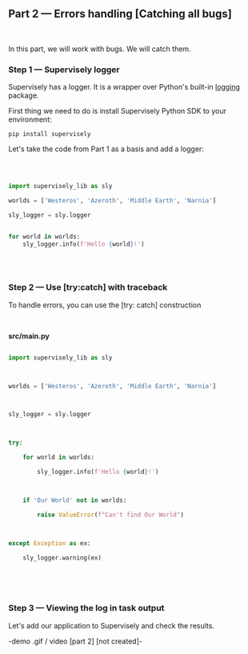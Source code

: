 
## **Part 2 — Errors handling [Catching all bugs]**
<br/>
</div>


In this part, we will work with bugs. We will catch them.


### Step 1 — Supervisely logger

Supervisely has a logger. It is a wrapper over Python's built-in [logging](https://docs.python.org/3/howto/logging.html) package.

First thing we need to do is install Supervisely Python SDK to your environment:
<br/>

`pip install supervisely`
<br/>

Let's take the code from Part 1 as a basis and add a logger:

<br/>


``` python

import supervisely_lib as sly

worlds = ['Westeros', 'Azeroth', 'Middle Earth', 'Narnia']

sly_logger = sly.logger


for world in worlds:
    sly_logger.info(f'Hello {world}!')
    

```
<br/>


### Step 2 — Use [try:catch] with traceback

To handle errors, you can use the [try: catch] construction

<br/>

**src/main.py**
``` python

import supervisely_lib as sly



worlds = ['Westeros', 'Azeroth', 'Middle Earth', 'Narnia']



sly_logger = sly.logger



try:

    for world in worlds:

        sly_logger.info(f'Hello {world}!')



    if 'Our World' not in worlds:

        raise ValueError(f"Can't find Our World")



except Exception as ex:

    sly_logger.warning(ex)

    

```
<br/>


### Step 3 — Viewing the log in task output


Let's add our application to Supervisely and check the results.


-demo .gif / video [part 2] [not created]-

